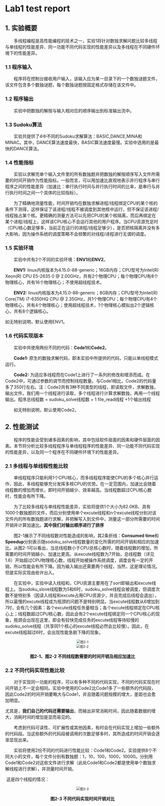 # Lab1 test report

## 1. 实验概要

&emsp;&emsp;多线程编程是高性能编程的技术之一，实验1将针对数独求解问题比较多线程与单线程的性能差异、同一功能不同代码实现的性能差异以及多线程在不同硬件环境下的性能差异。

### 1.1 程序输入

&emsp;&emsp;程序将在控制台接收用户输入，该输入应为某一目录下的一个数独谜题文件，该文件包含多个数独谜题，每个数独谜题按固定格式存储在该文件中。

### 1.2 程序输出

&emsp;&emsp;实验中把数独的解按与输入相对应的顺序输出到标准输出流中。

### 1.3 Sudoku算法

&emsp;&emsp;实验共提供了4中不同的Sudoku求解算法：BASIC,DANCE,MINA和MINAC。其中，DANCE算法速度最快，BASIC算法速度最慢。实验中选用的是最快的DANCE算法。

### 1.4 性能指标

&emsp;&emsp;实验以求解完单个输入文件里的所有数独题并把数独的解按顺序写入文件所需要的时间开销作为性能指标。一般而言，可以用加速比直观地表示并行程序与串行程序之间的性能差异（加速比：串行执行时间与并行执行时间的比率，是串行与并行执行时间之间一个具体的比较指标）。

&emsp;&emsp;为了精确地测量性能，时间开销均在数独求解进程/线程绑定CPU的某个核的条件下测得，这样保证了该进程/线程不被调度到其他核中运行，但不保证该进程/线程独占某个核。更精确的测量方法可以先把CPU的某个核隔离，而后再绑定在某个进程/线程上，这样该CPU核心不会运行其他的用户程序。当CPU资源充足时（CPU核心数足够多，当前正在运行的进程/线程足够少），是否把核隔离并没有多大影响，因为操作系统的调度策略不会频繁的对线程/进程进行无谓的调度。

### 1.5 实验环境

&emsp;&emsp;实验中共有2个不同的实验环境：**ENV1**和**ENV2**。

&emsp;&emsp;**ENV1:** linux内核版本为4.15.0-88-generic；16GB内存；CPU型号为Intel(R) Xeon(R) CPU E5-2635 0 @ 2.00GHz，共有2个物理CPU；每个物理CPU有8个物理核心，共有16个物理核心；不使用超线程技术。

&emsp;&emsp;**ENV2:** linux内核版本为4.15.0-88-generic；8GB内存；CPU型号为Intel(R) Core(TM) i7-6350HQ CPU @ 2.35GHz，共1个物理CPU；每个物理CPU有4个物理核心，共有4个物理核心；使用超线程技术，1个物理核心模拟出2个逻辑核心，共有8个逻辑核心。

如无特别说明，默认使用ENV1。

### 1.6 代码实现版本

&emsp;&emsp;实验中共使用两份不同的代码：**Code1**和**Code2**。

&emsp;&emsp;**Code1:** 原生的数独求解代码，即本实验中所提供的代码，只能以单线程模式运行。

&emsp;&emsp;**Code2:** 为适应多线程而在Code1上进行了一系列的修改和增添而成。在Code2中，可通过参数的调节而控制线程数量。与Code1相比，Code2的代码量多了350行左右。注：Code2共有3种不同类型的线程，即读取文件，求解数独，输出文件。我们用一个线程进行读取，多个线程进行计算求解数独，再用一个线程输出。程序总线程数 = sudoku_solve线程数 + 1 file_read线程 +1个输出线程

&emsp;&emsp;如无特别说明，默认使用Code2。

## 2. 性能测试

&emsp;&emsp;程序的性能会受到诸多因素的影响，其中包括软件层面的因素和硬件层面的因素。本节将分析比较多线程程序与单线程程序的性能差异、同一功能不同代码实现的性能差异，以及同一个程序在不同硬件环境下的性能差异。

### 2.1 多线程与单线程性能比较

&emsp;&emsp;单线程程序只能利用1个CPU核心，而多线程程序能使CPU的多个核心并行运作，因此，多线程能够充分发挥多核CPU的优势。在一定范围内，加速比会随着线程数的增加而增长，即时间开销越少、效率越高。当线程数超过CPU核心数时，性能会有所下降。

&emsp;&emsp;为了比较多线程与单线程性能差异，实验将提供1个大小为82.0KB、具有1000个数独题的文件，而后分别使用单个excute线程和n个excute线程分别对该文件内的所有数独题进行求解，并把解写入到文件中，测量这一部分所需要的时间开销并计算加速比。**其中我们对输出顺序进行了排序**

&emsp;&emsp;图2-1展示了不同线程数对性能造成的影响，其2条折线：**Consumed time**和**Speedup**分别表示随sodoku_solve线程数量的变化所需的时间开销和相应的加速比。从图2-1可以看出，当总线程数小于CPU总核心数时，随着线程数的增加，所需要的时间开销越小、加速比更高。从excute线程数为7开始，总线程数（详见1.6）开始超过CPU物理核心数，线程开始被操作系统调度，调度会有一定的开销，所以性能会有所下降。因为输入输出还需要两个线程，当然，这是理论情况。但是实际实现由些许出入。

&emsp;&emsp;在实验中，实验中读入线程和，CPU资源主要用在了sort即输出和excute线程上。当sudoku_slove线程数为5和6时，sudoku_solve线程会被调度，但调度次数不是特别多（因读入线程和excute占用CPU资源少，并且完成后线程会退出），所以最慢的excute线程成为瓶颈的问题不是特别明显。当excute线程数从6增加到7时，会有几个因素：各个excute线程任务量相当；各个excute线程绑定在CPU核心上；线程数超过CPU核心数，因此会有2个excute线程绑定同一个CPU核心的现象，瓶颈会出现在这里，即会有较快完成任务的excute线程等待较慢的sudoku_solve线程（共享同1个核心的excute线程必然会比较慢）。因此，在excute线程超过6时，会出现性能急剧下降的现象。 

<div align="center"><img src="src/图2-1.png" alt="图2-1" title="图2-1" style="zoom:75%;" /></div>

<div align="center"><img src="src/图2-2.png" alt="图2-2" title="图2-2" style="zoom:75%;" /></div>

**<p align="center">图2-1、图2-2 不同线程数需要的时间开销及相应加速比</p>**

### 2.2 不同代码实现性能比较

&emsp;&emsp;对于实现同一功能的程序，可以有多种不同的代码实现，不同的代码实现在时间开销上不一定会相同。实验中使用的Code2比Code1多了一些额外的代码段，因此Code2的时间开销要略大与Code1，并且随着问题规模的增大，差距也会愈加明显。

​		尤其是，**我们自己的代码还需要输出**，而输出非常消耗时间，因此随着数据的增大，消耗时间的增加是显而易见的。

&emsp;&emsp;考虑到代码可读性、可扩展性或其他因素，有时会在代码实现上增加一些额外的代码段。当这些额外的代码段被调用的次数足够多时，其所造成的时间开销会逐渐显现出来。

&emsp;&emsp;实验将使用2份不同的代码进行性能比较：Code1和Code2。实验提供8个不同大小的文件，每个文件分别有数独题：1，10，100，1000，10000。分别用Code1和Code2对这些文件进行求解（此处Code1和Code2都是使用单个数独求解线程进行求解），并测量时间开销。

​	这是四个线程的情况：

<div align="center"><img src="src/图2-3.png" alt="图2-3" title="图2-3" style="zoom:75%;" /></div>

**<p align="center">图2-3 不同代码实现时间开销对比</p>**

